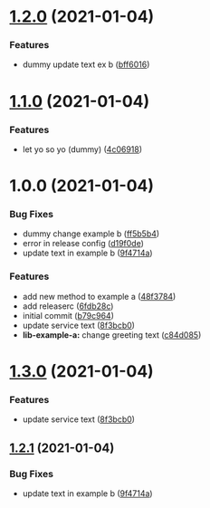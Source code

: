 # [1.2.0](https://github.com/edgarmueller/nestjs-monorepo-playground/compare/lib-example-b-v1.1.0...lib-example-b-v1.2.0) (2021-01-04)


### Features

* dummy update text ex b ([bff6016](https://github.com/edgarmueller/nestjs-monorepo-playground/commit/bff6016f4893c4232a1b298e2365264d4e46eb05))

# [1.1.0](https://github.com/edgarmueller/nestjs-monorepo-playground/compare/lib-example-b-v1.0.0...lib-example-b-v1.1.0) (2021-01-04)


### Features

* let yo so yo (dummy) ([4c06918](https://github.com/edgarmueller/nestjs-monorepo-playground/commit/4c06918df244d690d0710981f900fa8805f50a14))

# 1.0.0 (2021-01-04)


### Bug Fixes

* dummy change example b ([ff5b5b4](https://github.com/edgarmueller/nestjs-monorepo-playground/commit/ff5b5b4b2a22aaf749902d47ec14f25264413997))
* error in release config ([d19f0de](https://github.com/edgarmueller/nestjs-monorepo-playground/commit/d19f0deb676898284e53f4727fc3520e584d4792))
* update text in example b ([9f4714a](https://github.com/edgarmueller/nestjs-monorepo-playground/commit/9f4714a71262d9cfb6f45fd3715b2f9a60a13bf7))


### Features

* add new method to example a ([48f3784](https://github.com/edgarmueller/nestjs-monorepo-playground/commit/48f3784a0ffa1f9e0a5c6304e960591a1a13800e))
* add releaserc ([6fdb28c](https://github.com/edgarmueller/nestjs-monorepo-playground/commit/6fdb28c0bf959339a3308c3d6b87f3e383877e0e))
* initial commit ([b79c964](https://github.com/edgarmueller/nestjs-monorepo-playground/commit/b79c9644eb2db341fa5485fae8cb2c6b766f2453))
* update service text ([8f3bcb0](https://github.com/edgarmueller/nestjs-monorepo-playground/commit/8f3bcb05654ec052f6d5cc6810bd519cfca3a6a0))
* **lib-example-a:** change greeting text ([c84d085](https://github.com/edgarmueller/nestjs-monorepo-playground/commit/c84d085dd5014af0cc047e6f22dab1e4ad0de617))

# [1.3.0](https://github.com/edgarmueller/nestjs-monorepo-playground/compare/v1.2.1...v1.3.0) (2021-01-04)


### Features

* update service text ([8f3bcb0](https://github.com/edgarmueller/nestjs-monorepo-playground/commit/8f3bcb05654ec052f6d5cc6810bd519cfca3a6a0))

## [1.2.1](https://github.com/edgarmueller/nestjs-monorepo-playground/compare/v1.2.0...v1.2.1) (2021-01-04)


### Bug Fixes

* update text in example b ([9f4714a](https://github.com/edgarmueller/nestjs-monorepo-playground/commit/9f4714a71262d9cfb6f45fd3715b2f9a60a13bf7))
